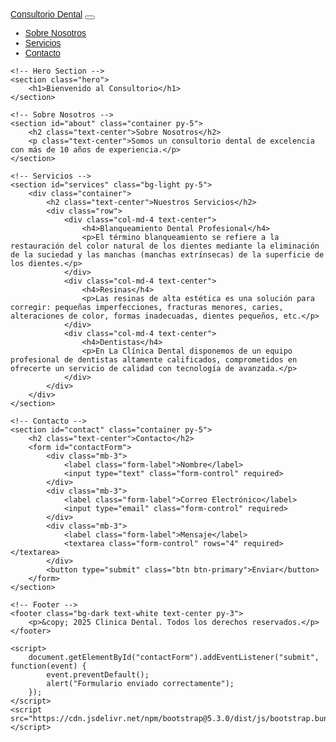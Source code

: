 
<html lang="es">
<head>
    <meta charset="UTF-8">
    <meta name="viewport" content="width=device-width, initial-scale=1.0">
    <title>Consultorio Dental</title>
    <link rel="stylesheet" href="https://cdn.jsdelivr.net/npm/bootstrap@5.3.0/dist/css/bootstrap.min.css">
    <style>
        body { font-family: Arial, sans-serif; }
        .hero { background: url('https://source.unsplash.com/1600x900/?university') center/cover; height: 60vh; color: white; display: flex; align-items: center; justify-content: center; text-align: center; }
        .hero h1 { font-size: 3rem; }
    </style>
</head>
<body>
    <!-- Navbar -->
    <nav class="navbar navbar-expand-lg navbar-dark bg-dark">
        <div class="container">
            <a class="navbar-brand" href="#">Consultorio Dental</a>
            <button class="navbar-toggler" type="button" data-bs-toggle="collapse" data-bs-target="#navbarNav">
                <span class="navbar-toggler-icon"></span>
            </button>
            <div class="collapse navbar-collapse" id="navbarNav">
                <ul class="navbar-nav ms-auto">
                    <li class="nav-item"><a class="nav-link" href="#about">Sobre Nosotros</a></li>
                    <li class="nav-item"><a class="nav-link" href="#services">Servicios</a></li>
                    <li class="nav-item"><a class="nav-link" href="#contact">Contacto</a></li>
                </ul>
            </div>
        </div>
    </nav>
    
    <!-- Hero Section -->
    <section class="hero">
        <h1>Bienvenido al Consultorio</h1>
    </section>
    
    <!-- Sobre Nosotros -->
    <section id="about" class="container py-5">
        <h2 class="text-center">Sobre Nosotros</h2>
        <p class="text-center">Somos un consultorio dental de excelencia con más de 10 años de experiencia.</p>
    </section>
    
    <!-- Servicios -->
    <section id="services" class="bg-light py-5">
        <div class="container">
            <h2 class="text-center">Nuestros Servicios</h2>
            <div class="row">
                <div class="col-md-4 text-center">
                    <h4>Blanqueamiento Dental Profesional</h4>
                    <p>El término blanqueamiento se refiere a la restauración del color natural de los dientes mediante la eliminación de la suciedad y las manchas (manchas extrínsecas) de la superficie de los dientes.</p>
                </div>
                <div class="col-md-4 text-center">
                    <h4>Resinas</h4>
                    <p>Las resinas de alta estética es una solución para corregir: pequeñas imperfecciones, fracturas menores, caries, alteraciones de color, formas inadecuadas, dientes pequeños, etc.</p>
                </div>
                <div class="col-md-4 text-center">
                    <h4>Dentistas</h4>
                    <p>En La Clínica Dental disponemos de un equipo profesional de dentistas altamente calificados, comprometidos en ofrecerte un servicio de calidad con tecnología de avanzada.</p>
                </div>
            </div>
        </div>
    </section>
    
    <!-- Contacto -->
    <section id="contact" class="container py-5">
        <h2 class="text-center">Contacto</h2>
        <form id="contactForm">
            <div class="mb-3">
                <label class="form-label">Nombre</label>
                <input type="text" class="form-control" required>
            </div>
            <div class="mb-3">
                <label class="form-label">Correo Electrónico</label>
                <input type="email" class="form-control" required>
            </div>
            <div class="mb-3">
                <label class="form-label">Mensaje</label>
                <textarea class="form-control" rows="4" required></textarea>
            </div>
            <button type="submit" class="btn btn-primary">Enviar</button>
        </form>
    </section>
    
    <!-- Footer -->
    <footer class="bg-dark text-white text-center py-3">
        <p>&copy; 2025 Clinica Dental. Todos los derechos reservados.</p>
    </footer>
    
    <script>
        document.getElementById("contactForm").addEventListener("submit", function(event) {
            event.preventDefault();
            alert("Formulario enviado correctamente");
        });
    </script>
    <script src="https://cdn.jsdelivr.net/npm/bootstrap@5.3.0/dist/js/bootstrap.bundle.min.js"></script>
</body>
</html>
